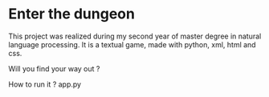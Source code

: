 # Enter the dungeon

This project was realized during my second year of master degree in natural language processing. It is a textual game, made with python, xml, html and css.

Will you find your way out ?


How to run it ?
app.py

